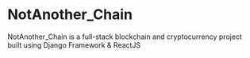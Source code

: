 # NotAnother_Chain
NotAnother_Chain is a full-stack blockchain and cryptocurrency project built using Django Framework &amp; ReactJS
